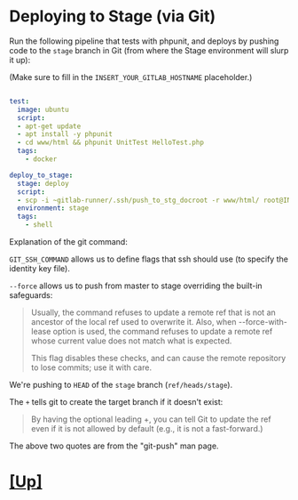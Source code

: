 # Deploying to Stage (via Git)

Run the following pipeline that tests with phpunit, and deploys by pushing code to the `stage` branch in Git (from where the Stage environment will slurp it up):

(Make sure to fill in the `INSERT_YOUR_GITLAB_HOSTNAME` placeholder.)

```yaml

test:
  image: ubuntu
  script: 
  - apt-get update
  - apt install -y phpunit
  - cd www/html && phpunit UnitTest HelloTest.php
  tags:
    - docker

deploy_to_stage:
  stage: deploy
  script:
  - scp -i ~gitlab-runner/.ssh/push_to_stg_docroot -r www/html/ root@INSERT_YOUR_GITLAB_HOSTNAME:/var/www/stg-html/
  environment: stage
  tags: 
    - shell
```

Explanation of the git command:


`GIT_SSH_COMMAND` allows us to define flags that ssh should use (to specify the identity key file).


`--force` allows us to push from master to stage overriding the built-in safeguards:

> Usually, the command refuses to update a remote ref that is not an
> ancestor of the local ref used to overwrite it. Also, when 
> --force-with-lease option is used, the command refuses to update 
> a remote ref whose current value does not match what is expected.
>
> This flag disables these checks, and can cause the remote repository 
> to lose commits; use it with care.

We're pushing to `HEAD` of the `stage` branch (`ref/heads/stage`).

The `+` tells git to create the target branch if it doesn't exist:

> By having the optional leading +, you can tell Git to update the <dst> ref 
> even if it is not allowed by default (e.g., it is not a fast-forward.) 

The above two quotes are from the "git-push" man page.

# [[Up]](README.md)
